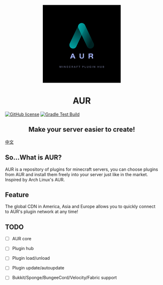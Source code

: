 <div align="center"><img src=".github/AUR.png"></div>

# <center> **AUR** </center>

[![GitHub license](https://img.shields.io/github/license/Minecraft-AUR/AUR?style=flat-square)](https://github.com/Minecraft-AUR/AUR/)
[![Gradle Test Build](https://github.com/Minecraft-AUR/AUR/actions/workflows/GradleTestBuild.yml/badge.svg)](https://github.com/Minecraft-AUR/AUR/actions/workflows/GradleTestBuild.yml)


##  <center> Make your server easier to create! </center>

[中文](README-ZH.md)

So...What is AUR?
-----
AUR is a repository of plugins for minecraft servers, you can choose plugins from AUR and install them freely into your server just like in the market. Inspired by Arch Linux's AUR.

Feature
-----
The global CDN in America, Asia and Europe allows you to quickly connect to AUR's plugin network at any time!

TODO
-----
- [ ] AUR core

- [ ] Plugin hub

- [ ] Plugin load/unload

- [ ] Plugin update/autoupdate

- [ ] Bukkit/Sponge/BungeeCord/Velocity/Fabric support


